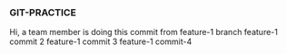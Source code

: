 ### GIT-PRACTICE

Hi, a team member is doing this commit from feature-1 branch
feature-1 commit 2
feature-1 commit 3
feature-1 commit-4